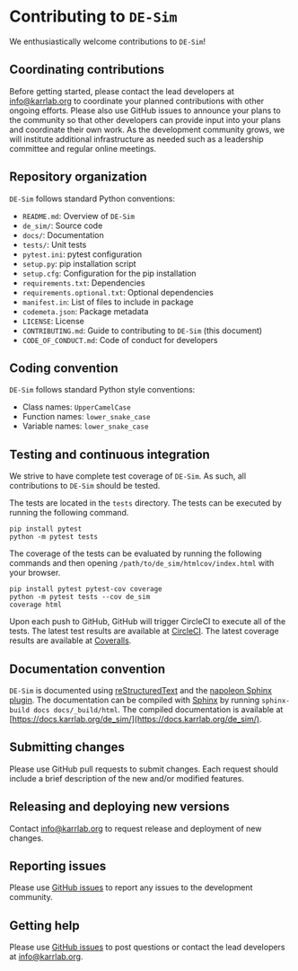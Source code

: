 # Contributing to `DE-Sim`

We enthusiastically welcome contributions to `DE-Sim`!

## Coordinating contributions

Before getting started, please contact the lead developers at [info@karrlab.org](mailto:info@karrlab.org) to coordinate your planned contributions with other ongoing efforts. Please also use GitHub issues to announce your plans to the community so that other developers can provide input into your plans and coordinate their own work. As the development community grows, we will institute additional infrastructure as needed such as a leadership committee and regular online meetings.

## Repository organization

`DE-Sim` follows standard Python conventions:

* `README.md`: Overview of `DE-Sim`
* `de_sim/`: Source code
* `docs/`: Documentation
* `tests/`: Unit tests
* `pytest.ini`: pytest configuration
* `setup.py`: pip installation script
* `setup.cfg`: Configuration for the pip installation
* `requirements.txt`: Dependencies
* `requirements.optional.txt`: Optional dependencies
* `manifest.in`: List of files to include in package
* `codemeta.json`: Package metadata
* `LICENSE`: License
* `CONTRIBUTING.md`: Guide to contributing to `DE-Sim` (this document)
* `CODE_OF_CONDUCT.md`: Code of conduct for developers

## Coding convention

`DE-Sim` follows standard Python style conventions:

* Class names: `UpperCamelCase`
* Function names: `lower_snake_case`
* Variable names: `lower_snake_case`

## Testing and continuous integration

We strive to have complete test coverage of `DE-Sim`. As such, all contributions to `DE-Sim` should be tested. 

The tests are located in the `tests`  directory. The tests can be executed by running the following command.
```
pip install pytest
python -m pytest tests
```

The coverage of the tests can be evaluated by running the following commands and then opening `/path/to/de_sim/htmlcov/index.html` with your browser.
```
pip install pytest pytest-cov coverage
python -m pytest tests --cov de_sim
coverage html
```

Upon each push to GitHub, GitHub will trigger CircleCI to execute all of the tests. The latest test results are available at [CircleCI](https://circleci.com/gh/KarrLab/de_sim). The latest coverage results are available at [Coveralls](https://coveralls.io/github/KarrLab/de_sim).

## Documentation convention

`DE-Sim` is documented using [reStructuredText](https://www.sphinx-doc.org/en/master/usage/restructuredtext/index.html) and the [napoleon Sphinx plugin](https://www.sphinx-doc.org/en/master/usage/extensions/napoleon.html). The documentation can be compiled with [Sphinx](https://www.sphinx-doc.org/) by running `sphinx-build docs docs/_build/html`. The compiled documentation is available at [https://docs.karrlab.org/de_sim/](https://docs.karrlab.org/de_sim/).

## Submitting changes

Please use GitHub pull requests to submit changes. Each request should include a brief description of the new and/or modified features.

## Releasing and deploying new versions

Contact [info@karrlab.org](mailto:info@karrlab.org) to request release and deployment of new changes. 

## Reporting issues

Please use [GitHub issues]() to report any issues to the development community.

## Getting help

Please use [GitHub issues]() to post questions or contact the lead developers at [info@karrlab.org](mailto:info@karrlab.org).
